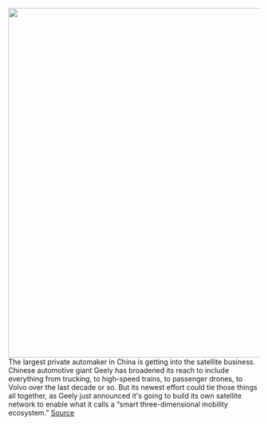 <img src='https://cdn.vox-cdn.com/thumbor/xlXex1tg-bGSLpCOEpW275tsKdY=/0x0:3982x2240/1200x800/filters:focal(1673x802:2309x1438)/cdn.vox-cdn.com/uploads/chorus_image/image/66421553/Geely_Sat.0.jpg' width='700px' /><br/>
The largest private automaker in China is getting into the satellite business. Chinese automotive giant Geely has broadened its reach to include everything from trucking, to high-speed trains, to passenger drones, to Volvo over the last decade or so. But its newest effort could tie those things all together, as Geely just announced it's going to build its own satellite network to enable what it calls a “smart three-dimensional mobility ecosystem.”
<a href='https://www.theverge.com/2020/3/2/21162244/geely-satellite-network-autonomous-connected-cars-starlink'> Source <a/>